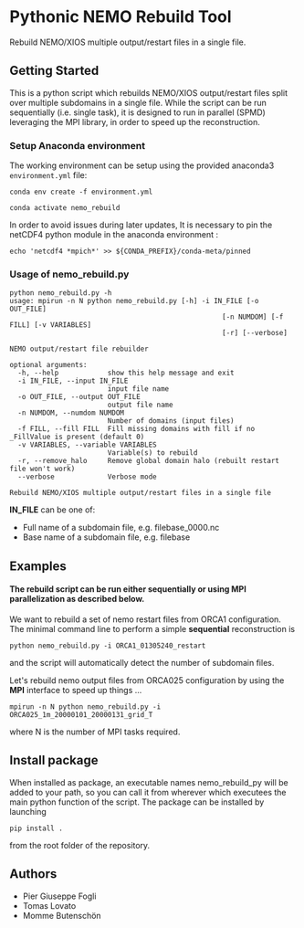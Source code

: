 Pythonic NEMO Rebuild Tool
==========================

Rebuild NEMO/XIOS multiple output/restart files in a single file.

Getting Started
---------------

This is a python script which rebuilds NEMO/XIOS output/restart files
split over multiple subdomains in a single file.
While the script can be run sequentially (i.e. single task), it is designed
to run in parallel (SPMD) leveraging the MPI library, in order to speed up
the reconstruction.

### Setup Anaconda environment

The working environment can be setup using the provided anaconda3 `environment.yml` file:
```
conda env create -f environment.yml

conda activate nemo_rebuild
```

In order to avoid issues during later updates, It is necessary to pin the netCDF4 python module in the anaconda environment :

```
echo 'netcdf4 *mpich*' >> ${CONDA_PREFIX}/conda-meta/pinned
```

### Usage of nemo\_rebuild.py

```
python nemo_rebuild.py -h
usage: mpirun -n N python nemo_rebuild.py [-h] -i IN_FILE [-o OUT_FILE]
                                                    [-n NUMDOM] [-f FILL] [-v VARIABLES]
                                                    [-r] [--verbose]

NEMO output/restart file rebuilder

optional arguments:
  -h, --help            show this help message and exit
  -i IN_FILE, --input IN_FILE
                        input file name
  -o OUT_FILE, --output OUT_FILE
                        output file name
  -n NUMDOM, --numdom NUMDOM
                        Number of domains (input files)
  -f FILL, --fill FILL  Fill missing domains with fill if no _FillValue is present (default 0)
  -v VARIABLES, --variable VARIABLES
                        Variable(s) to rebuild
  -r, --remove_halo     Remove global domain halo (rebuilt restart file won't work)
  --verbose             Verbose mode

Rebuild NEMO/XIOS multiple output/restart files in a single file
```

**IN\_FILE** can be one of:
 * Full name of a subdomain file, e.g. filebase\_0000.nc
 * Base name of a subdomain file, e.g. filebase

Examples
--------

#### The rebuild script can be run either sequentially or using MPI parallelization as described below.

We want to rebuild a set of nemo restart files from ORCA1 configuration. The minimal command line to perform a simple **sequential** reconstruction is
```
python nemo_rebuild.py -i ORCA1_01305240_restart
```
and the script will automatically detect the number of subdomain files.

Let's rebuild nemo output files from ORCA025 configuration by using the **MPI**  interface to speed up things ... 
```
mpirun -n N python nemo_rebuild.py -i ORCA025_1m_20000101_20000131_grid_T
```
where N is the number of MPI tasks required.

Install package
---------------

When installed as package, an executable names nemo\_rebuild\_py will be added to your path, so you can call it from wherever which executees the main python function of the script. The package can be installed by launching
```
pip install .
```
from the root folder of the repository.

Authors
-------

* Pier Giuseppe Fogli 
* Tomas Lovato
* Momme Butensch&#246;n

